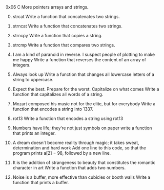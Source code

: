 0x06 C More pointers arrays and strings.

0. strcat Write a function that concatenates two strings.

1. strncat Write a function that concatenates two strings.

2. strncpy Write a function that copies a string.

3. strcmp Write a function that compares two strings.

4. I am a kind of paranoid in reverse. I suspect people of plotting to make me happy Write a function that reverses the content of an array of integers.

5. Always look up Write a function that changes all lowercase letters of a string to uppercase.

6. Expect the best. Prepare for the worst. Capitalize on what comes Write a function that capitalizes all words of a string.

7. Mozart composed his music not for the elite, but for everybody
Write a function that encodes a string into 1337.

8. rot13 Write a function that encodes a string using rot13

9. Numbers have life; they're not just symbols on paper write a function that prints an integer.

10. A dream doesn't become reality through magic; it takes sweat, determination and hard work Add one line to this code, so that the program prints a[2] = 98, followed by a new line.

11. It is the addition of strangeness to beauty that constitutes the romantic character in art Write a function that adds two numbers.

12. Noise is a buffer, more effective than cubicles or booth walls Write a function that prints a buffer.
